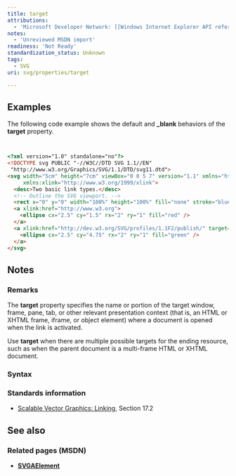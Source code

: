 ```yaml
---
title: target
attributions:
  - 'Microsoft Developer Network: [[Windows Internet Explorer API reference](http://msdn.microsoft.com/en-us/library/ie/hh828809%28v=vs.85%29.aspx) Article]'
notes:
  - 'Unreviewed MSDN import'
readiness: 'Not Ready'
standardization_status: Unknown
tags:
  - SVG
uri: svg/properties/target

---
```

## <span>Examples</span>

The following code example shows the default and **\_blank** behaviors of the **target** property.

``` html


<?xml version="1.0" standalone="no"?>
<!DOCTYPE svg PUBLIC "-//W3C//DTD SVG 1.1//EN"
 "http://www.w3.org/Graphics/SVG/1.1/DTD/svg11.dtd">
<svg width="5cm" height="7cm" viewBox="0 0 5 7" version="1.1" xmlns="http://www.w3.org/2000/svg"
     xmlns:xlink="http://www.w3.org/1999/xlink">
  <desc>Two basic link types.</desc>
  <!-- Outline the SVG viewport. -->
  <rect x="0" y="0" width="100%" height="100%" fill="none" stroke="blue"  stroke-width=".03"/>
  <a xlink:href="http://www.w3.org">
    <ellipse cx="2.5" cy="1.5" rx="2" ry="1" fill="red" />
  </a>
  <a xlink:href="http://dev.w3.org/SVG/profiles/1.1F2/publish/" target="_blank">
    <ellipse cx="2.5" cy="4.75" rx="2" ry="1" fill="green" />
  </a>
</svg>
```

</pre>

## <span>Notes</span>

### <span>Remarks</span>

The **target** property specifies the name or portion of the target window, frame, pane, tab, or other relevant presentation context (that is, an HTML or XHTML frame, iframe, or object element) where a document is opened when the link is activated.

Use **target** when there are multiple possible targets for the ending resource, such as when the parent document is a multi-frame HTML or XHTML document.

### <span>Syntax</span>

### <span>Standards information</span>

-   [Scalable Vector Graphics: Linking](http://go.microsoft.com/fwlink/p/?linkid=199815), Section 17.2

## <span>See also</span>

### <span>Related pages (MSDN)</span>

-   [**SVGAElement**](/svg/elements/a)
